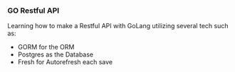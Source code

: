 ### GO Restful API
Learning how to make a Restful API with GoLang utilizing several tech such as:
- GORM for the ORM
- Postgres as the Database
- Fresh for Autorefresh each save

